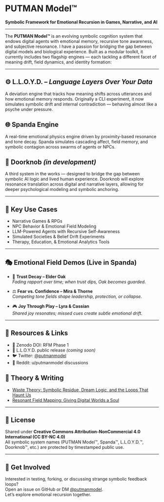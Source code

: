 # PUTMAN Model™  
**Symbolic Framework for Emotional Recursion in Games, Narrative, and AI**

---

The **PUTMAN Model™** is an evolving symbolic cognition system that endows digital agents with emotional memory, recursive tone awareness, and subjective resonance. I have a passion for bridging the gap between digital models and biological experience. Built as a modular toolkit, it currently includes two flagship engines — each tackling a different facet of meaning drift, field dynamics, and identity formation:

---

## ⚙️ L.L.O.Y.D. – *Language Layers Over Your Data*  
A deviation engine that tracks how meaning shifts across utterances and how emotional memory responds. Originally a CLI experiment, it now simulates symbolic drift and internal contradiction — behaving almost like a psyche under pressure.

## 🌐 Spanda Engine  
A real-time emotional physics engine driven by proximity-based resonance and tone decay. Spanda simulates cascading affect, field memory, and symbolic contagion across swarms of agents or NPCs.

## 🚪 Doorknob *(in development)*  
A third system in the works — designed to bridge the gap between symbolic AI logic and lived human experience. Doorknob will explore resonance translation across digital and narrative layers, allowing for deeper psychological modeling and symbolic anchoring.

---

## 🔧 Key Use Cases

- Narrative Games & RPGs  
- NPC Behavior & Emotional Field Modeling  
- LLM-Powered Agents with Recursive Self-Awareness  
- Simulated Societies & Belief Drift Experiments  
- Therapy, Education, & Emotional Analytics Tools  

---

## 🎭 Emotional Field Demos (Live in Spanda)

- 🌿 **Trust Decay – Elder Oak**  
  *Fading rapport over time; when trust dips, Oak becomes guarded.*

- ⚖️ **Fear vs. Confidence – Mira & Thorne**  
  *Competing tone fields shape leadership, protection, or collapse.*

- 🎮 **Joy Through Play – Lyra & Cassian**  
  *Shared joy resonates; missed cues create subtle emotional drift.*

---

## 🔗 Resources & Links

- 📄 Zenodo DOI: RFM Phase 1  
- 🚀 L.L.O.Y.D. public release *(coming soon)*  
- 🐦 Twitter: [@putmanmodel](https://twitter.com/putmanmodel)  
- 💬 Reddit: u/putmanmodel discussions  

## 🧠 Theory & Writing

- [Waste Theory: Symbolic Residue, Dream Logic, and the Loops That Haunt Us](https://medium.com/@sputman_15341/waste-theory-symbolic-residue-dream-logic-and-the-loops-that-haunt-us-ce59f9f52deb)
- [Resonant Field Mapping: Giving Digital Worlds a Soul](https://medium.com/@sputman_15341/resonant-field-mapping-giving-digital-worlds-a-soul-d9cec3652175)

---

## 📜 License

Shared under **Creative Commons Attribution-NonCommercial 4.0 International (CC BY-NC 4.0)**  
All symbolic system names (PUTMAN Model™, Spanda™, L.L.O.Y.D.™, Doorknob™, etc.) are protected by timestamped public use.

---

## 🤝 Get Involved

Interested in testing, forking, or discussing strange symbolic feedback loops?  
Open an issue on GitHub or DM [@putmanmodel](https://twitter.com/putmanmodel).  
Let’s explore emotional recursion together.
